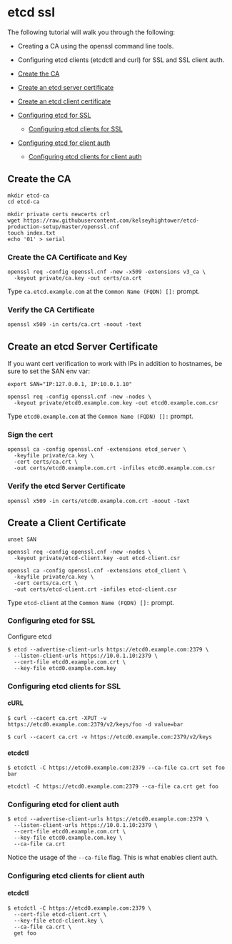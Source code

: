 # etcd ssl

The following tutorial will walk you through the following:

- Creating a CA using the openssl command line tools.
- Configuring etcd clients (etcdctl and curl) for SSL and SSL client auth.

- [Create the CA](#create-the-ca)
- [Create an etcd server certificate](#create-an-etcd-server-certificate)
- [Create an etcd client certificate](#create-an-etcd-client-certificate)
- [Configuring etcd for SSL](#configuring-etcd-for-ssl)
  - [Configuring etcd clients for SSL](#configuring-etcd-clients-for-ssl)
- [Configuring etcd for client auth](#configuring-etcd-for-client-auth)
  - [Configuring etcd clients for client auth](#configuring-etcd-clients-for-client-auth)

## Create the CA

```
mkdir etcd-ca
cd etcd-ca
``` 

```
mkdir private certs newcerts crl
wget https://raw.githubusercontent.com/kelseyhightower/etcd-production-setup/master/openssl.cnf
touch index.txt
echo '01' > serial
```

### Create the CA Certificate and Key

```
openssl req -config openssl.cnf -new -x509 -extensions v3_ca \
  -keyout private/ca.key -out certs/ca.crt
```

Type `ca.etcd.example.com` at the `Common Name (FQDN) []:` prompt.

### Verify the CA Certificate

```
openssl x509 -in certs/ca.crt -noout -text
```

## Create an etcd Server Certificate

If you want cert verification to work with IPs in addition to hostnames, be sure to set the SAN env var:

```
export SAN="IP:127.0.0.1, IP:10.0.1.10"
```

```
openssl req -config openssl.cnf -new -nodes \
  -keyout private/etcd0.example.com.key -out etcd0.example.com.csr
```

Type `etcd0.example.com` at the `Common Name (FQDN) []:` prompt.

### Sign the cert

```
openssl ca -config openssl.cnf -extensions etcd_server \
  -keyfile private/ca.key \
  -cert certs/ca.crt \
  -out certs/etcd0.example.com.crt -infiles etcd0.example.com.csr
```

### Verify the etcd Server Certificate

```
openssl x509 -in certs/etcd0.example.com.crt -noout -text
```

## Create a Client Certificate

```
unset SAN
```

```
openssl req -config openssl.cnf -new -nodes \
  -keyout private/etcd-client.key -out etcd-client.csr
```

```
openssl ca -config openssl.cnf -extensions etcd_client \
  -keyfile private/ca.key \
  -cert certs/ca.crt \
  -out certs/etcd-client.crt -infiles etcd-client.csr
```

Type `etcd-client` at the `Common Name (FQDN) []:` prompt.

### Configuring etcd for SSL

Configure etcd

```
$ etcd --advertise-client-urls https://etcd0.example.com:2379 \
  --listen-client-urls https://10.0.1.10:2379 \
  --cert-file etcd0.example.com.crt \
  --key-file etcd0.example.com.key
```

### Configuring etcd clients for SSL

#### cURL

```
$ curl --cacert ca.crt -XPUT -v https://etcd0.example.com:2379/v2/keys/foo -d value=bar
```

```
$ curl --cacert ca.crt -v https://etcd0.example.com:2379/v2/keys
```

#### etcdctl

```
$ etcdctl -C https://etcd0.example.com:2379 --ca-file ca.crt set foo bar 
```

```
etcdctl -C https://etcd0.example.com:2379 --ca-file ca.crt get foo
```

### Configuring etcd for client auth

```
$ etcd --advertise-client-urls https://etcd0.example.com:2379 \
  --listen-client-urls https://10.0.1.10:2379 \
  --cert-file etcd0.example.com.crt \
  --key-file etcd0.example.com.key \
  --ca-file ca.crt
```

Notice the usage of the `--ca-file` flag. This is what enables client auth.

### Configuring etcd clients for client auth

#### etcdctl

```
$ etcdctl -C https://etcd0.example.com:2379 \
  --cert-file etcd-client.crt \
  --key-file etcd-client.key \
  --ca-file ca.crt \
  get foo
```
